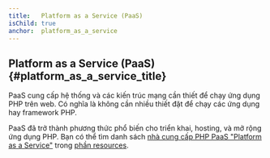 ```yaml
---
title:   Platform as a Service (PaaS)
isChild: true
anchor:  platform_as_a_service
---
```


## Platform as a Service (PaaS) {#platform_as_a_service_title}

PaaS cung cấp hệ thống và các kiến trúc mạng cần thiết để chạy ứng dụng PHP trên web. 
Có nghĩa là không cần nhiều thiết đặt để chạy các ứng dụng hay framework PHP.

PaaS đã trở thành phương thức phổ biến cho triển khai, hosting, và mở rộng ứng dụng PHP. 
Bạn có thể tìm danh sách [nhà cung cấp PHP PaaS "Platform as a Service"](#php_paas_providers) 
trong [phần resources](#resources).